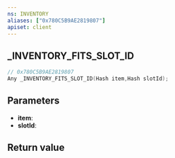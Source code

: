 ```yaml
---
ns: INVENTORY
aliases: ["0x780C5B9AE2819807"]
apiset: client
---
```

## _INVENTORY_FITS_SLOT_ID

```c
// 0x780C5B9AE2819807
Any _INVENTORY_FITS_SLOT_ID(Hash item,Hash slotId);
```


## Parameters
* **item**:
* **slotId**:

## Return value

